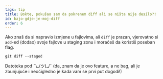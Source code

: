 ```yaml
---
tags: tip
title: Bokte, pokušao sam da pokrenem diff ali se ništa nije desilo?!
id: bajo-gdje-je-moj-diff
order: 6
---
```


Ako znaš da si napravio izmjene u fajlovima, ali `diff` je prazan, vjerovatno si `add`-ed (dodao) svoje fajlove u staging zonu i moraćeš da koristiš poseban flag.

```git
git diff --staged
```

Datoteka pod &macr;\\\_(ツ)\_/&macr; (da, znam da je ovo feature, a ne bag, ali je zbunjujuće i neočigledno je kada vam se prvi put dogodi!)
